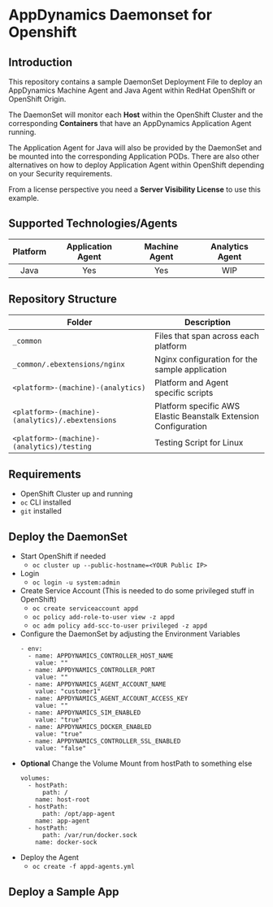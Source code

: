 # AppDynamics Daemonset for Openshift
## Introduction
This repository contains a sample DaemonSet Deployment File to deploy an AppDynamics Machine Agent and Java Agent within RedHat OpenShift or OpenShift Origin.

The DaemonSet will monitor each **Host** within the OpenShift Cluster and the corresponding **Containers** that have an AppDynamics Application Agent running.

The Application Agent for Java will also be provided by the DaemonSet and be mounted into the corresponding Application PODs. There are also other alternatives on how to deploy Application Agent within OpenShift depending on your Security requirements.

From a license perspective you need a **Server Visibility License** to use this example.
## Supported Technologies/Agents
| Platform | Application Agent | Machine Agent | Analytics Agent |
|:--------:|:-----------------:|:-------------:|:---------------:|
| Java     | Yes               | Yes           | WIP             |
## Repository Structure
| Folder                                           | Description                                                     |
|--------------------------------------------------|-----------------------------------------------------------------|
| `_common`                                        | Files that span across each platform                            |
| `_common/.ebextensions/nginx`                    | Nginx configuration for the sample application                  |
| `<platform>-(machine)-(analytics)`               | Platform and Agent specific scripts                             |
| `<platform>-(machine)-(analytics)/.ebextensions` | Platform specific AWS Elastic Beanstalk Extension Configuration |
| `<platform>-(machine)-(analytics)/testing`       | Testing Script for Linux                                        |
## Requirements
* OpenShift Cluster up and running
* `oc` CLI installed
* `git` installed

## Deploy the DaemonSet
* Start OpenShift if needed
  * ```oc cluster up --public-hostname=<YOUR Public IP>```
* Login
  * ```oc login -u system:admin```
* Create Service Account (This is needed to do some privileged stuff in OpenShift)
  * ```oc create serviceaccount appd```
  * ```oc policy add-role-to-user view -z appd```
  * ```oc adm policy add-scc-to-user privileged -z appd```
* Configure the DaemonSet by adjusting the Environment Variables
    ```
    - env:
      - name: APPDYNAMICS_CONTROLLER_HOST_NAME
        value: ""
      - name: APPDYNAMICS_CONTROLLER_PORT
        value: ""
      - name: APPDYNAMICS_AGENT_ACCOUNT_NAME
        value: "customer1"
      - name: APPDYNAMICS_AGENT_ACCOUNT_ACCESS_KEY
        value: ""
      - name: APPDYNAMICS_SIM_ENABLED
        value: "true"
      - name: APPDYNAMICS_DOCKER_ENABLED
        value: "true"
      - name: APPDYNAMICS_CONTROLLER_SSL_ENABLED
        value: "false"
    ```
* **Optional** Change the Volume Mount from hostPath to something else
    ```
    volumes:
      - hostPath:
          path: /
        name: host-root
      - hostPath:
          path: /opt/app-agent
        name: app-agent
      - hostPath:
          path: /var/run/docker.sock
        name: docker-sock
    ```
* Deploy the Agent
  * ```oc create -f appd-agents.yml```

## Deploy a Sample App
